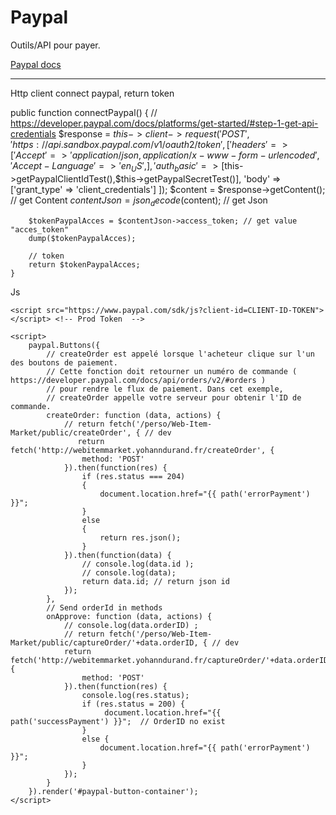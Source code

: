 Paypal
===================

Outils/API pour payer.

[Paypal docs](https://developer.paypal.com/docs/platforms/get-started/)

-------------------

Http client connect paypal, return token


   public function connectPaypal() {
        // https://developer.paypal.com/docs/platforms/get-started/#step-1-get-api-credentials
        $response = $this->client->request('POST', 'https://api.sandbox.paypal.com/v1/oauth2/token', [
            'headers' => [
                'Accept' => 'application/json, application/x-www-form-urlencoded',
                'Accept-Language' => 'en_US',
            ],
            'auth_basic' =>  [$this->getPaypalClientIdTest(),$this->getPaypalSecretTest()],
            'body' => ['grant_type' => 'client_credentials']
        ]);
        $content = $response->getContent(); // get Content
        $contentJson = json_decode($content); // get Json

        $tokenPaypalAcces = $contentJson->access_token; // get value "acces_token"
        dump($tokenPaypalAcces);

        // token
        return $tokenPaypalAcces;
    }



Js


    <script src="https://www.paypal.com/sdk/js?client-id=CLIENT-ID-TOKEN"></script> <!-- Prod Token  -->  

    <script>
        paypal.Buttons({
            // createOrder est appelé lorsque l'acheteur clique sur l'un des boutons de paiement.
            // Cette fonction doit retourner un numéro de commande ( https://developer.paypal.com/docs/api/orders/v2/#orders )
            // pour rendre le flux de paiement. Dans cet exemple,
            // createOrder appelle votre serveur pour obtenir l'ID de commande.
            createOrder: function (data, actions) {
                // return fetch('/perso/Web-Item-Market/public/createOrder', { // dev
                   return fetch('http://webitemmarket.yohanndurand.fr/createOrder', {
                    method: 'POST'
                }).then(function(res) {
                    if (res.status === 204)
                    {
                        document.location.href="{{ path('errorPayment') }}";
                    }
                    else
                    {
                        return res.json();
                    }
                }).then(function(data) {
                    // console.log(data.id );
                    // console.log(data);
                    return data.id; // return json id
                });
            },
            // Send orderId in methods
            onApprove: function (data, actions) {
                // console.log(data.orderID) ;
                // return fetch('/perso/Web-Item-Market/public/captureOrder/'+data.orderID, { // dev
                return fetch('http://webitemmarket.yohanndurand.fr/captureOrder/'+data.orderID, {
                    method: 'POST'
                }).then(function(res) {
                    console.log(res.status);
                    if (res.status = 200) {
                         document.location.href="{{  path('successPayment') }}";  // OrderID no exist
                    }
                    else {
                        document.location.href="{{ path('errorPayment') }}";
                    }
                });
            }
        }).render('#paypal-button-container');
    </script>
